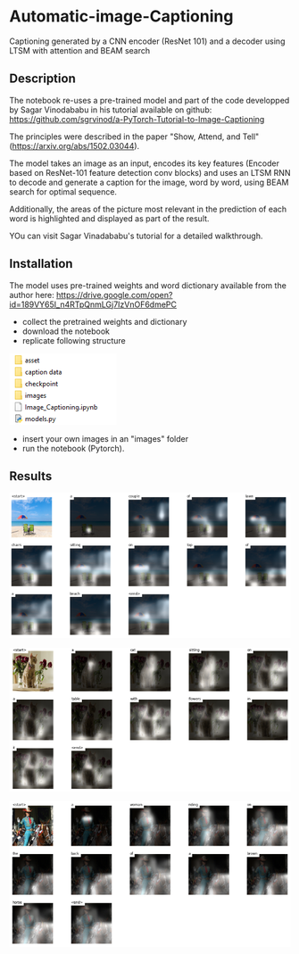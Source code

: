 # Automatic-image-Captioning
Captioning generated by a CNN encoder (ResNet 101) and a decoder using LTSM with attention and BEAM search

## Description
The notebook re-uses a pre-trained model and part of the code developped by Sagar Vinodababu in his tutorial available on github:
https://github.com/sgrvinod/a-PyTorch-Tutorial-to-Image-Captioning

The principles were described in the paper "Show, Attend, and Tell" (https://arxiv.org/abs/1502.03044).

The model takes an image as an input, encodes its key features (Encoder based on ResNet-101 feature detection conv blocks) and uses an LTSM RNN to decode and generate a caption for the image, word by word, using BEAM search for optimal sequence.

Additionally, the areas of the picture most relevant in the prediction of each word is highlighted and displayed as part of the result.

YOu can visit Sagar Vinadababu's tutorial for a detailed walkthrough.

## Installation

The model uses pre-trained weights and word dictionary available from the author here: https://drive.google.com/open?id=189VY65I_n4RTpQnmLGj7IzVnOF6dmePC

- collect the pretrained weights and dictionary
- download the notebook
- replicate following structure

![](asset/folderstructure.PNG)

- insert your own images in an "images" folder
- run the notebook (Pytorch).

## Results

![](asset/result1.PNG)

![](asset/result2.PNG)

![](asset/result3.PNG)

